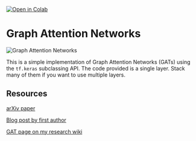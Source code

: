 [![Open in Colab](https://colab.research.google.com/assets/colab-badge.svg)](https://colab.research.google.com/drive/18lQT0Wy_hPQe2oxk3WtvHUPj1MzD2IL-?usp=sharing)

# Graph Attention Networks

![Graph Attention Networks](https://camo.githubusercontent.com/4fe1a90e67d17a2330d7cfcddc930d5f7501750c/68747470733a2f2f7777772e64726f70626f782e636f6d2f732f71327a703170366b37396a6a6431352f6761745f6c617965722e706e673f7261773d31)

This is a simple implementation of Graph Attention Networks (GATs) using the `tf.keras` subclassing API.
The code provided is a single layer. Stack many of them if you want to use multiple layers.

## Resources

[arXiv paper](https://arxiv.org/abs/1710.10903v3)

[Blog post by first author](https://petar-v.com/GAT/)

[GAT page on my research wiki](https://blog.noahtren.com/🌱/20/)
